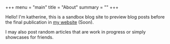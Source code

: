 +++
menu = "main"
title = "About"
summary = ""
+++

Hello! I'm katherine, this is a sandbox blog site to preview blog posts before the final publication in [my website]() (Soon).

I may also post random articles that are work in progress or simply showcases for friends.